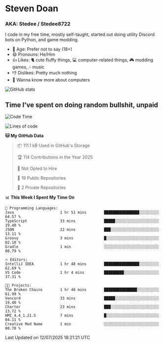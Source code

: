# Steven Doan
### AKA: Stedee / Stedee8722
I code in my free time, mostly self-taught, started out doing utility Discord bots on Python, and game modding.

- 🤔 Age: Prefer not to say (18+)
- 😄 Pronouns: He/Him
- 👍 Likes: 🐈 cute fluffy things, 💻 computer-related things, 🎮 modding games, 🎶 music
- 👎 Dislikes: Pretty much nothing
- 🥹 Wanna know more about computers

![GitHub stats](https://github-readme-stats-iota-mocha-40.vercel.app/api?username=Stedee8722&show=prs_merged,prs_merged_percentage&show_icons=true&theme=transparent)

## Time I've spent on doing random bullshit, unpaid
<!--START_SECTION:Time I've spent on doing random bullshit, unpaid-->
![Code Time](http://img.shields.io/badge/Code%20Time-297%20hrs%2041%20mins-blue)

![Lines of code](https://img.shields.io/badge/From%20Hello%20World%20I%27ve%20Written-85.1%20thousand%20lines%20of%20code-blue)

**🐱 My GitHub Data** 

> 📦 111.1 kB Used in GitHub's Storage 
 > 
> 🏆 114 Contributions in the Year 2025
 > 
> 🚫 Not Opted to Hire
 > 
> 📜 19 Public Repositories 
 > 
> 🔑 2 Private Repositories 
 > 
📊 **This Week I Spent My Time On** 

```text
💬 Programming Languages: 
Java                     1 hr 51 mins        ████████████████░░░░░░░░░   64.57 % 
TypeScript               33 mins             █████░░░░░░░░░░░░░░░░░░░░   19.40 % 
JSON                     22 mins             ███░░░░░░░░░░░░░░░░░░░░░░   13.11 % 
Groovy                   3 mins              █░░░░░░░░░░░░░░░░░░░░░░░░   02.10 % 
Gradle                   1 min               ░░░░░░░░░░░░░░░░░░░░░░░░░   00.79 % 

🔥 Editors: 
IntelliJ IDEA            1 hr 48 mins        ████████████████░░░░░░░░░   62.69 % 
VS Code                  1 hr 4 mins         █████████░░░░░░░░░░░░░░░░   37.31 % 

🐱‍💻 Projects: 
The Broken Chains        1 hr 46 mins        ███████████████░░░░░░░░░░   61.99 % 
Vencord                  33 mins             █████░░░░░░░░░░░░░░░░░░░░   19.40 % 
Charter                  23 mins             ███░░░░░░░░░░░░░░░░░░░░░░   13.72 % 
HMI_4.4_1.21.5           7 mins              █░░░░░░░░░░░░░░░░░░░░░░░░   04.11 % 
Creative Mod Name        1 min               ░░░░░░░░░░░░░░░░░░░░░░░░░   00.70 % 
```


 Last Updated on 12/07/2025 18:21:21 UTC
<!--END_SECTION:Time I've spent on doing random bullshit, unpaid-->
